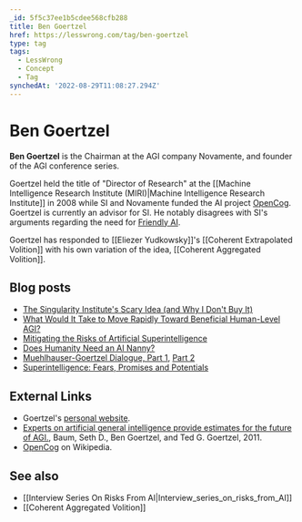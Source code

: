 ```yaml
---
_id: 5f5c37ee1b5cdee568cfb288
title: Ben Goertzel
href: https://lesswrong.com/tag/ben-goertzel
type: tag
tags:
  - LessWrong
  - Concept
  - Tag
synchedAt: '2022-08-29T11:08:27.294Z'
---
```

# Ben Goertzel

**Ben Goertzel** is the Chairman at the AGI company Novamente, and founder of the AGI conference series.

Goertzel held the title of "Director of Research" at the [[Machine Intelligence Research Institute (MIRI)|Machine Intelligence Research Institute]] in 2008 while SI and Novamente funded the AI project [OpenCog](http://opencog.org/). Goertzel is currently an advisor for SI. He notably disagrees with SI's arguments regarding the need for [Friendly AI](https://wiki.lesswrong.com/wiki/Friendly_AI).

Goertzel has responded to [[Eliezer Yudkowsky]]'s [[Coherent Extrapolated Volition]] with his own variation of the idea, [[Coherent Aggregated Volition]].

## Blog posts

*   [The Singularity Institute's Scary Idea (and Why I Don't Buy It)](http://lesswrong.com/lw/2zg/ben_goertzel_the_singularity_institutes_scary/)
*   [What Would It Take to Move Rapidly Toward Beneficial Human-Level AGI?](http://lesswrong.com/lw/2uy/ben_goertzel_what_would_it_take_to_move_rapidly/)
*   [Mitigating the Risks of Artificial Superintelligence](http://lesswrong.com/lw/5c1/ben_goertzel_interviews_michael_anissimov/)
*   [Does Humanity Need an AI Nanny?](http://lesswrong.com/lw/75a/link_ben_goertzel_does_humanity_need_an_ainanny/)
*   [Muehlhauser-Goertzel Dialogue, Part 1](http://lesswrong.com/lw/aw7/muehlhausergoertzel_dialogue_part_1/), [Part 2](http://lesswrong.com/r/discussion/lw/c7h/muehlhausergoertzel_dialogue_part_2/)
*   [Superintelligence: Fears, Promises and Potentials](http://jetpress.org/v25.2/goertzel.htm)

## External Links

*   Goertzel's [personal website](http://wp.goertzel.org/).
*   [Experts on artificial general intelligence provide estimates for the future of AGI.](http://sethbaum.com/ac/2011_AI-Experts.html), Baum, Seth D., Ben Goertzel, and Ted G. Goertzel, 2011.
*   [OpenCog](http://en.wikipedia.org/wiki/OpenCog) on Wikipedia.

## See also

*   [[Interview Series On Risks From AI|Interview\_series\_on\_risks\_from_AI]]
*   [[Coherent Aggregated Volition]]
